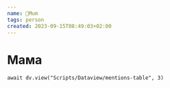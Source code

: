 ```yaml
---
name: 👤Mum
tags: person
created: 2023-09-15T08:49:03+02:00
---
```

# Мама



```dataviewjs
await dv.view("Scripts/Dataview/mentions-table", 3)
```

